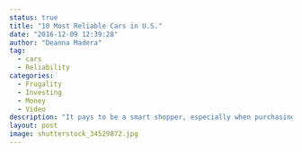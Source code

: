 ```yaml
---
status: true
title: "10 Most Reliable Cars in U.S."
date: "2016-12-09 12:39:28"
author: "Deanna Madera"
tag:
  - cars
  - Reliability
categories:
  - Frugality
  - Investing
  - Money
  - Video
description: "It pays to be a smart shopper, especially when purchasing a car. Make sure you check out the most reliable cars before heading out to the dealership. So which cars made the top 10 according to Consumer Reports?"
layout: post
image: shutterstock_34529872.jpg
---
```


<div wibbitz="wbtz-static-embed" wibbitz-autoplay="true" wibbitz-clip-id="be499cf29120440ae89c7be01a91fae1b" wibbitz-next="auto"></div><script>(function(d, s, id) {
	if (d.getElementById(id)) return;
	var js = d.createElement(s); js.id = id;
	js.src = '//cdn4.wibbitz.com/static.js';
	d.getElementsByTagName('body')[0].appendChild(js);
}(document, 'script', 'wibbitz-static-embed'));</script>
